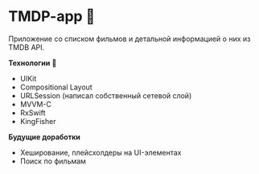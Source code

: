 # TMDP-app :eyes:
Приложение со списком фильмов и детальной информацией о них из TMDB API.

**Технологии** :wrench: 
- UIKit
- Compositional Layout
- URLSession (написал собственный сетевой слой)
- MVVM-С
- RxSwift
- KingFisher
  
**Будущие доработки**
- Хеширование, плейсхолдеры на UI-элементах  
- Поиск по фильмам 


